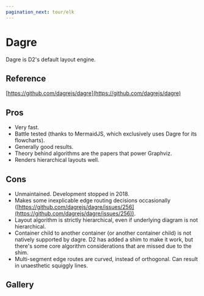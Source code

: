 ```yaml
---
pagination_next: tour/elk
---
```


# Dagre

Dagre is D2's default layout engine.

## Reference

[https://github.com/dagrejs/dagre](https://github.com/dagrejs/dagre)

## Pros

- Very fast.
- Battle tested (thanks to MermaidJS, which exclusively uses Dagre for its flowcharts).
- Generally good results.
- Theory behind algorithms are the papers that power Graphviz.
- Renders hierarchical layouts well.

## Cons

- Unmaintained. Development stopped in 2018.
- Makes some inexplicable edge routing decisions occasionally
  ([https://github.com/dagrejs/dagre/issues/256](https://github.com/dagrejs/dagre/issues/256)).
- Layout algorithm is strictly hierarchical, even if underlying diagram is not
  hierarchical.
- Container child to another container (or another container child) is not natively
  supported by dagre. D2 has added a shim to make it work, but there's some core algorithm
  considerations that are missed due to the shim.
- Multi-segment edge routes are curved, instead of orthogonal. Can result in unaesthetic
  squiggly lines.

## Gallery

<div style={{display: "inline-flex", alignItems: "center", width: "100%"}}>
  <div style={{width: "50%"}}
  className="embedSVG" dangerouslySetInnerHTML={{__html: require('@site/static/layout_gallery/sample1-dagre.svg2')}}></div>
  <div style={{width: "50%"}}
  className="embedSVG" dangerouslySetInnerHTML={{__html: require('@site/static/layout_gallery/sample2-dagre.svg2')}}></div>
</div>

<div style={{display: "inline-flex", alignItems: "center", width: "100%"}}>
  <div style={{width: "50%"}}
  className="embedSVG" dangerouslySetInnerHTML={{__html: require('@site/static/layout_gallery/sample3-dagre.svg2')}}></div>
  <div style={{width: "50%"}}
  className="embedSVG" dangerouslySetInnerHTML={{__html: require('@site/static/layout_gallery/sample4-dagre.svg2')}}></div>
</div>

<div style={{display: "inline-flex", alignItems: "center", width: "100%"}}>
  <div style={{width: "50%"}}
  className="embedSVG" dangerouslySetInnerHTML={{__html: require('@site/static/layout_gallery/sample5-dagre.svg2')}}></div>
  <div style={{width: "50%"}}
  className="embedSVG" dangerouslySetInnerHTML={{__html: require('@site/static/layout_gallery/sample6-dagre.svg2')}}></div>
</div>

